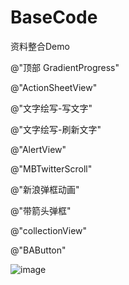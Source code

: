# BaseCode
资料整合Demo


@"顶部 GradientProgress"

@"ActionSheetView"

@"文字绘写-写文字"

@"文字绘写-刷新文字"

@"AlertView"

@"MBTwitterScroll"

@"新浪弹框动画"

@"带箭头弹框"

@"collectionView"

@"BAButton"



![image](https://github.com/JackLannister/BaseCode/raw/master/2016-09-21.gif)
